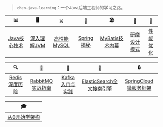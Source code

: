 > `chen-java-learning`：一个Java后端工程师的学习之路。

| 📊 | 🖥 | ⚔️ | 🚏 | 🏖 | 🌁 | 📮
| :--------: | :---------: | :---------: | :---------: | :---------: | :---------: | :---------: |
| [Java核心技术](#常用集合) | [深入理解JVM](#java-多线程)| [高性能MySQL](#jvm) | [Spring揭秘](#分布式相关) | [MyBatis技术内幕](#常用框架第三方组件)| [研磨设计模式](#架构设计)| [性能优化](#db-相关)

| 🔍 | 🚀 | 🌈 | 🍅 | 🔒 
| :--------: | :---------: | :---------: | :---------: | :---------: |
| [Redis深度历险](#数据结构与算法) | [RabbitMQ实战指南](#netty-相关) | [Kafka入门与实践](#附加技能) | [ElasticSearch全文搜索引擎](#联系作者) |[SpringCloud微服务框架](#联系作者) 

| 🎓
| :---------: |
|[从0开始学架构](#联系作者)
